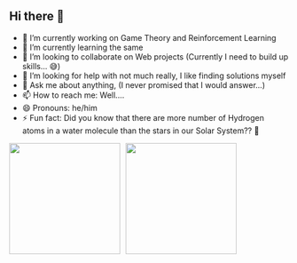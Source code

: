 ## Hi there 👋

- 🔭 I’m currently working on Game Theory and Reinforcement Learning
- 🌱 I’m currently learning the same
- 👯 I’m looking to collaborate on Web projects (Currently I need to build up skills... 😅)
- 🤔 I’m looking for help with not much really, I like finding solutions myself
- 💬 Ask me about anything, (I never promised that I would answer...)
- 📫 How to reach me: Well....
- 😄 Pronouns: he/him
- ⚡ Fun fact: Did you know that there are more number of Hydrogen atoms in a water molecule than the stars in our Solar System?? 🌟
<div style="display: flex;">
    <img height=200 align="center" src="https://github-readme-stats.vercel.app/api/?username=balaji2005&show_icons=true&icon_color=79ff97&text_color=ffffff&bg_color=242424&rank_icon=percentile" style="margin-right: 10px;" />
    <img height=200 align="center" src="https://github-readme-stats.vercel.app/api/top-langs?username=balaji2005&layout=compact&langs_count=8&text_color=ffffff&bg_color=242424" />
</div>
